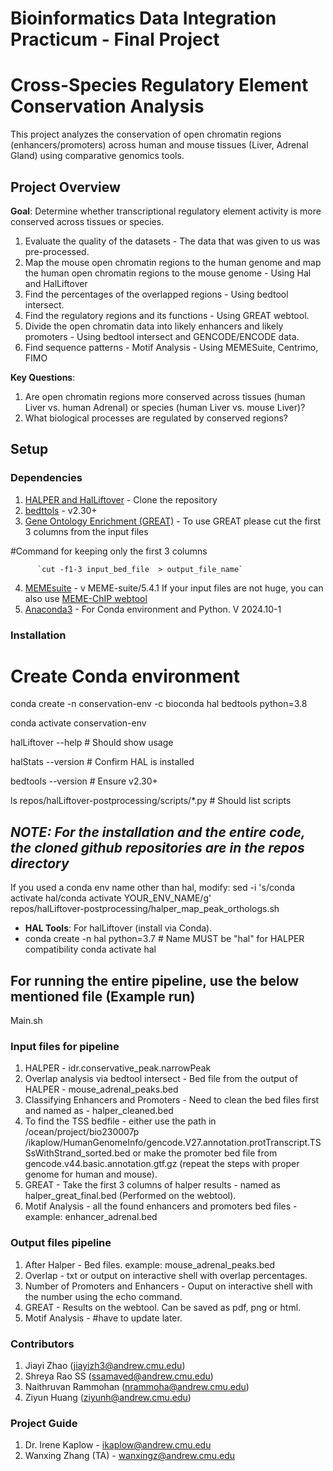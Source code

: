 # Bioinformatics Data Integration Practicum - Final Project

# Cross-Species Regulatory Element Conservation Analysis

This project analyzes the conservation of open chromatin regions (enhancers/promoters) across human and mouse tissues (Liver, Adrenal Gland) using comparative genomics tools.
## Project Overview
**Goal**: Determine whether transcriptional regulatory element activity is more conserved across tissues or species. 
1. Evaluate the quality of the datasets - The data that was given to us was pre-processed.
2.  Map the mouse open chromatin regions to the human genome and map the human open chromatin regions to the mouse genome  - Using Hal and HalLiftover
3. Find the percentages of the overlapped regions - Using bedtool intersect.
4. Find the regulatory regions and its functions - Using GREAT webtool.
5. Divide the open chromatin data into likely enhancers and likely promoters - Using bedtool intersect and GENCODE/ENCODE data.
6. Find sequence patterns - Motif Analysis - Using MEMESuite, Centrimo, FIMO


**Key Questions**:
1. Are open chromatin regions more conserved across tissues (human Liver vs. human Adrenal) or species (human Liver vs. mouse Liver)?
2. What biological processes are regulated by conserved regions?

## Setup

### Dependencies
1. [HALPER and HalLiftover](https://github.com/pfenninglab/halLiftover-postprocessing) - Clone the repository
2. [bedttols](https://anaconda.org/bioconda/bedtools) - v2.30+
3. [Gene Ontology Enrichment (GREAT)](http://great.stanford.edu/public/html/index.php) - To use GREAT please cut the first 3 columns from the input files

#Command for keeping only the first 3 columns

          `cut -f1-3 input_bed_file  > output_file_name`



4. [MEMEsuite](https://meme-suite.org/meme//doc/download.html) -  v MEME-suite/5.4.1 If your input files are not huge, you can also use [MEME-ChIP webtool](https://meme-suite.org/meme/tools/meme-chip)
5. [Anaconda3](https://www.anaconda.com/docs/getting-started/anaconda/install) - For Conda environment and Python. V 2024.10-1

### Installation

# Create Conda environment

conda create -n conservation-env -c bioconda hal bedtools python=3.8

conda activate conservation-env

halLiftover --help        # Should show usage

halStats --version        # Confirm HAL is installed

bedtools --version        # Ensure v2.30+

ls repos/halLiftover-postprocessing/scripts/*.py  # Should list scripts

## *NOTE: For the installation and the entire code, the cloned github repositories are in the repos directory*
If you used a conda env name other than hal, modify:
sed -i 's/conda activate hal/conda activate YOUR_ENV_NAME/g' \
  repos/halLiftover-postprocessing/halper_map_peak_orthologs.sh
- **HAL Tools**: For halLiftover (install via Conda).
- conda create -n hal python=3.7  # Name MUST be "hal" for HALPER compatibility
conda activate hal
## For running the entire pipeline, use the below mentioned file (Example run)
Main.sh

### Input files for pipeline

1. HALPER - idr.conservative_peak.narrowPeak
2. Overlap analysis via bedtool intersect - Bed file from the output of HALPER - mouse_adrenal_peaks.bed
3. Classifying Enhancers and Promoters - Need to clean the bed files first and named as - halper_cleaned.bed
4. To find the TSS bedfile - either use the path in /ocean/project/bio230007p
   /ikaplow/HumanGenomeInfo/gencode.V27.annotation.protTranscript.TSSsWithStrand_sorted.bed
   or make the promoter bed file from gencode.v44.basic.annotation.gtf.gz (repeat the steps with proper genome for human and mouse).
5. GREAT - Take the first 3 columns of halper results - named as halper_great_final.bed (Performed on the webtool).
6. Motif Analysis - all the found enhancers and promoters bed files - example: enhancer_adrenal.bed

### Output files pipeline
1. After Halper - Bed files. example: mouse_adrenal_peaks.bed
2. Overlap - txt or output on interactive shell with overlap percentages.
3. Number of Promoters and Enhancers  - Ouput on interactive shell with the number using the echo command.
4. GREAT - Results on the webtool. Can be saved as pdf, png or html.
5. Motif Analysis - #have to update later.

### Contributors
1. Jiayi Zhao (jiayizh3@andrew.cmu.edu)
2. Shreya Rao SS (ssamaved@andrew.cmu.edu)
3. Naithruvan Rammohan (nrammoha@andrew.cmu.edu)
4. Ziyun Huang (ziyunh@andrew.cmu.edu)

### Project Guide
1. Dr. Irene Kaplow - ikaplow@andrew.cmu.edu
2. Wanxing Zhang (TA) - wanxingz@andrew.cmu.edu
